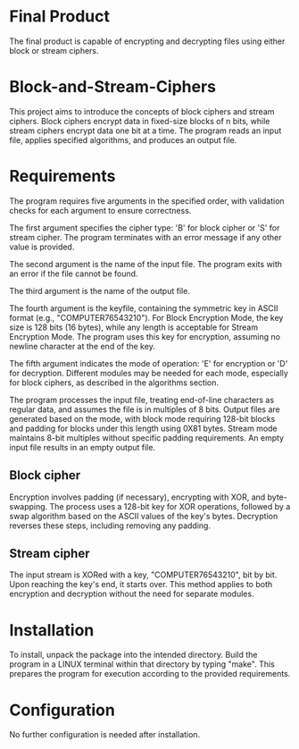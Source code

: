 # Final Product
The final product is capable of encrypting and decrypting files using either block or stream ciphers.

# Block-and-Stream-Ciphers
This project aims to introduce the concepts of block ciphers and stream ciphers. Block ciphers encrypt data in fixed-size blocks of n bits, while stream ciphers encrypt data one bit at a time. The program reads an input file, applies specified algorithms, and produces an output file.

# Requirements
The program requires five arguments in the specified order, with validation checks for each argument to ensure correctness.

The first argument specifies the cipher type: 'B' for block cipher or 'S' for stream cipher. The program terminates with an error message if any other value is provided.

The second argument is the name of the input file. The program exits with an error if the file cannot be found.

The third argument is the name of the output file.

The fourth argument is the keyfile, containing the symmetric key in ASCII format (e.g., "COMPUTER76543210"). For Block Encryption Mode, the key size is 128 bits (16 bytes), while any length is acceptable for Stream Encryption Mode. The program uses this key for encryption, assuming no newline character at the end of the key.

The fifth argument indicates the mode of operation: 'E' for encryption or 'D' for decryption. Different modules may be needed for each mode, especially for block ciphers, as described in the algorithms section.

The program processes the input file, treating end-of-line characters as regular data, and assumes the file is in multiples of 8 bits. Output files are generated based on the mode, with block mode requiring 128-bit blocks and padding for blocks under this length using 0X81 bytes. Stream mode maintains 8-bit multiples without specific padding requirements. An empty input file results in an empty output file.

## Block cipher
Encryption involves padding (if necessary), encrypting with XOR, and byte-swapping. The process uses a 128-bit key for XOR operations, followed by a swap algorithm based on the ASCII values of the key's bytes. Decryption reverses these steps, including removing any padding.

## Stream cipher
The input stream is XORed with a key, "COMPUTER76543210", bit by bit. Upon reaching the key's end, it starts over. This method applies to both encryption and decryption without the need for separate modules.

# Installation
To install, unpack the package into the intended directory. Build the program in a LINUX terminal within that directory by typing "make". This prepares the program for execution according to the provided requirements.

# Configuration
No further configuration is needed after installation.